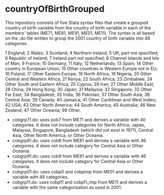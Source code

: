 # countryOfBirthGrouped
This repository consists of five Stata syntax files that create a grouped country of birth variable from the country of birth variable in each of the members' tables (ME71, ME81, ME91, ME01, ME11). The syntax is all based on the .do file written to group the 2001 country of birth variable into 48 categories.  

1 England; 2 Wales; 3 Scotland; 4 Northern Ireland; 5 UK, part not specified; 6 Republic of Ireland; 7 Ireland part not specified; 8 Channel Islands and Isle of Man; 9 France; 10 Germany; 11 Italy; 12 Netherlands; 13 Spain; 14 Other country in European Union; 15 Other countries in Western Europe not in EU; 16 Poland; 17 Other Eastern Europe; 18 North Africa; 19 Nigeria; 20 Other Central and Western Africa; 21 Kenya; 22 South Africa; 23 Zimbabwe; 24 Other South and Eastern Africa; 25 Cyprus; 26 Iran; 27 Other Middle East; 28 China; 29 Hong Kong; 30 Japan; 31 Malaysia; 32 Singapore; 33 Other Far East; 34 Bangladesh; 35 India; 36 Pakistan; 37 Other South Asia; 38 Central Asia; 39 Canada; 40 Jamaica; 41 Other Caribbean and West Indies; 42 USA; 43 Other North America; 44 South America; 45 Australia; 46 New Zealand; 47 Other Oceania; 99 Other.

- cobgrp71.do: uses pob7 from ME71 and derives a variable with 40 categories. It does not include categories for North Africa; Japan, Malaysia, Singapore, Bangladesh (which did not exist in 1971), Central Asia, Other North America, or Other Oceania.
- cobgrp81.do: uses cob8 from ME81 and derives a variable with 46 categories. It does not include category for Central Asia or Other Oceania.
- cobgrp91.do: uses cob9 from ME91 and derives a variable with 46 categories. It does not include category for Central Asia or Other Oceania.
- cobgrp01.do: uses cobp0 and cobpimp from ME01 and derives a variable with 48 categories.
- cobgrp11.do: uses cobp11 and cobp11_imp from ME11 and derives a variable with the same categorisation as used in 2001.
